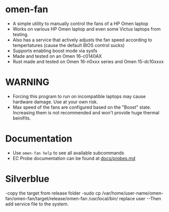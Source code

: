 # omen-fan
- A simple utility to manually control the fans of a HP Omen laptop
- Works on various HP Omen laptop and even some Victus laptops from testing. 
- Also has a service that actively adjusts the fan speed according to tempertatures (cause the default BIOS control sucks)
- Supports enabling boost mode via sysfs
- Made and tested on an Omen 16-c0140AX
- Rust made and tested on Omen 16-n0xxx series and Omen 15-dc10xxxx

# WARNING
- Forcing this program to run on incompatible laptops may cause hardware damage. Use at your own risk.
- Max speed of the fans are configured based on the "Boost" state. Increasing them is not recommended and won't provide huge thermal beinifits.

# Documentation
- Use `omen-fan help` to see all available subcommands
- EC Probe documentation can be found at [docs/probes.md](https://github.com/alou-S/omen-fan/blob/main/docs/probes.md)

# Silverblue
-copy the target from release folder
-sudo cp /var/home/user-name/omen-fan/omen-fan/target/release/omen-fan /usr/local/bin/
replace user
--Then add service file to the system.